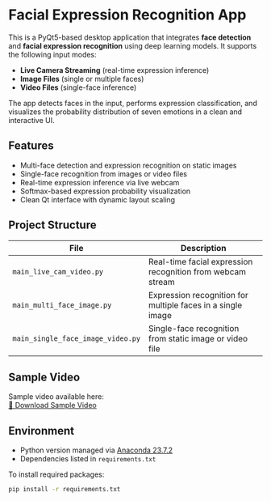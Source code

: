 # Facial Expression Recognition App

This is a PyQt5-based desktop application that integrates **face detection** and **facial expression recognition** using deep learning models. It supports the following input modes:

- **Live Camera Streaming** (real-time expression inference)
- **Image Files** (single or multiple faces)
- **Video Files** (single-face inference)

The app detects faces in the input, performs expression classification, and visualizes the probability distribution of seven emotions in a clean and interactive UI.

## Features

- Multi-face detection and expression recognition on static images
- Single-face recognition from images or video files
- Real-time expression inference via live webcam
- Softmax-based expression probability visualization
- Clean Qt interface with dynamic layout scaling

## Project Structure

| File | Description |
|------|-------------|
| `main_live_cam_video.py` | Real-time facial expression recognition from webcam stream |
| `main_multi_face_image.py` | Expression recognition for multiple faces in a single image |
| `main_single_face_image_video.py` | Single-face recognition from static image or video file |

## Sample Video

Sample video available here:  
[🔗 Download Sample Video](https://github.com/user-attachments/assets/afec4345-c458-47d2-ad89-3322116f4dc7)

## Environment

- Python version managed via [Anaconda 23.7.2](https://www.anaconda.com)
- Dependencies listed in `requirements.txt`

To install required packages:

```bash
pip install -r requirements.txt
